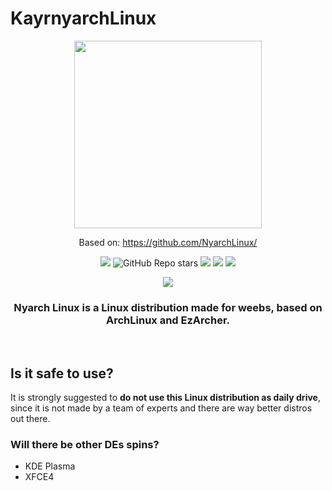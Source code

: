 # KayrnyarchLinux
<div align="center">
   <img src="https://user-images.githubusercontent.com/67018178/219306815-448eea25-d0f3-4512-8d4f-f8167e21841a.png" width="300px" style="margin:auto;"/>

Based on: https://github.com/NyarchLinux/

![](https://img.shields.io/github/v/release/NyarchLinux/NyarchLinux?include_prereleases&label=Nyarch%20Release&style=for-the-badge)
![GitHub Repo stars](https://img.shields.io/github/stars/NyarchLinux/NyarchLinux?style=for-the-badge&color=%23daaa3f)
![](https://img.shields.io/github/license/nyarchlinux/nyarchlinux?color=green&style=for-the-badge)
[![](https://img.shields.io/badge/Website-nyarchlinux.moe-%23e32b6b?style=for-the-badge&logoColor=C689C6)](https://nyarchlinux.moe)
[![](https://img.shields.io/badge/Wiki-wiki.nyarchlinux.moe-%234051b5?style=for-the-badge)](https://wiki.nyarchlinux.moe)

[![](https://dcbadge.vercel.app/api/server/xuw6BNXXE7)](https://discord.gg/xuw6BNXXE7)

   <h3><b>Nyarch Linux</b> is a Linux distribution <b>made for weebs</b>, based on ArchLinux and EzArcher.</h3><br />

</div>

## Is it safe to use?
It is strongly suggested to <b>do not use this Linux distribution as daily drive</b>, since it is not made by a team of experts and there are way better distros out there. <br />

### Will there be other DEs spins?
- KDE Plasma
- XFCE4
